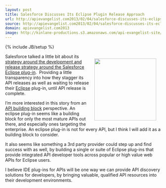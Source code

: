 ```yaml
---
layout: post
title: Salesforce Discusses Its Eclipse Plugin Release Approach
url: http://apievangelist.com2013/02/04/salesforce-discusses-its-eclipse-plugin-release-approach/
source: http://apievangelist.com2013/02/04/salesforce-discusses-its-eclipse-plugin-release-approach/
domain: apievangelist.com2013
image: http://kinlane-productions.s3.amazonaws.com/api-evangelist-site/blog/eclipse-ide-logo.jpeg
---
```

{% include JB/setup %}
<p><a href="http://www.eclipse.org/" target="_blank"><img style="padding: 15px;" src="https://s3.amazonaws.com/kinlane-productions/eclipse/eclipse-ide-logo.jpeg" alt="" width="200" align="right" /></a></p>
<p>Salesforce talked a little bit about its <a href="http://blogs.developerforce.com/developer-relations/2013/02/new-eclipse-plugin-available-february-15th.html">strategy around the development and release strategy around the Salesforce Eclipse plug-in</a>. &nbsp;Providing a little transparency into how they stagger its API releases as well as waiting to release their <a href="http://www.eclipse.org/" target="_blank">Eclipse</a> plug-in, until API release is complete.</p>
<p>I&rsquo;m more interested in this story from an <a href="/buildingblocks/">API building block</a> perspective.  An eclipse plug-in seems like a building block for only the most mature APIs out there, and especially ones targeting the enterprise.  An eclipse plug-in is not for every API, but I think I will add it as a building block to consider.</p>
<p>It also seems like something a 3rd party provider could step up and find success with as well, by building a single or suite of Eclipse plug-ins that provide integrated API developer tools across popular or high value web APIs for Eclipse users.</p>
<p>I believe IDE plug-ins for APIs will be one way we can provide API discovery solutions for developers, by bringing valuable, qualified API resources into their development environments.</p>
